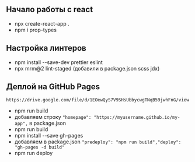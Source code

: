 ## Начало работы с react

- npx create-react-app .
- npm i prop-types

## Настройка линтеров

- npm install --save-dev prettier eslint
- npx mrm@2 lint-staged (добавили в package.json scss jdx)

## Деплой на GitHub Pages

`https://drive.google.com/file/d/1EOewQyS7V9SHsUbbycwgTNqB59jwhFnG/view`

- npm run build
- добавляем строку `"homepage": "https://myusername.github.io/my-app",` в
  package.json
- npm run build
- npm install --save gh-pages
- добавляем в package.json
  `"predeploy": "npm run build","deploy": "gh-pages -d build"`
- npm run deploy
